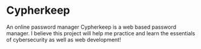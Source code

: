# Cypherkeep
An online password manager
Cypherkeep is a web based password manager. I believe this project will help me practice and learn the essentials of cybersecurity as well as web development!